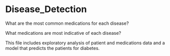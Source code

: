# Disease_Detection

What are the most common medications for each disease?

What medications are most indicative of each disease?

This file includes exploratory analysis of patient and medications data and a model that predicts the patients for diabetes.

